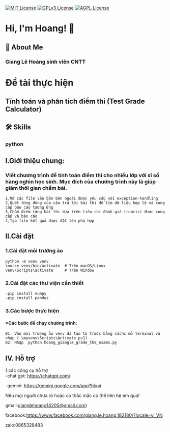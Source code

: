 [![MIT License](https://img.shields.io/badge/License-MIT-green.svg)](https://choosealicense.com/licenses/mit/)
[![GPLv3 License](https://img.shields.io/badge/License-GPL%20v3-yellow.svg)](https://opensource.org/licenses/)
[![AGPL License](https://img.shields.io/badge/license-AGPL-blue.svg)](http://www.gnu.org/licenses/agpl-3.0)


# Hi, I'm Hoang! 👋


## 🚀 About Me
### Giang Lê Hoàng sinh viên CNTT


# Đề tài thực hiện 

## Tính toán và phân tích điểm thi (Test Grade Calculator)

## 🛠 Skills
### python

## I.Giới thiệu chung:
### Viết chương trình để tính toán điểm thi cho nhiều lớp với sĩ số hàng nghìn học sinh. Mục đích của chương trình này là giúp giảm thời gian chấm bài.

    1,Mở các file văn bản bên ngoài được yêu cầu với exception-handling
    2,Quét từng dòng của câu trả lời bài thi để tìm dữ liệu hợp lệ và cung cấp báo cáo tương ứng
    3,Chấm điểm từng bài thi dựa trên tiêu chí đánh giá (rubric) được cung cấp và báo cáo
    4,Tạo file kết quả được đặt tên phù hợp
 ## II.Cài đặt
 ### 1.Cài đặt môi trường ảo
    python -m venv venv
    source venv/bin/activate  # Trên macOS/Linux
    venv\Scripts\activate     # Trên Window
 ### 2.Cài đặt các thư viện cần thiết
    -pip install numpy
    -pip install pandas
 ### 3.Các bược thực hiện

#### *Các bước để chạy chương trình:

    B1. Vào môi trường ảo venv đã tạo từ trước bằng cáchc mở terminal và nhập (.\myvenv\Scripts\Activate.ps1) .
    B2. Nhập  python hoang_giangle_grade_the_exams.py            

## IV. Hỗ trợ
1.các công cụ hỗ trợ\
-chat gpt: <https://chatgpt.com/>

-gemini: <https://gemini.google.com/app?hl=vi>

Nếu mọi nguời chưa rõ hoặc có thắc mắc có thể liên hệ em qua!

gmail:gianglehoang14205@gmail.com)

facebook:<https://www.facebook.com/giang.le.hoang.182180/?locale=vi_VN>

zalo:0865328483
